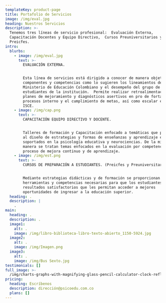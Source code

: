 ```yaml
---
templateKey: product-page
title: Portafolio de Servicios
image: /img/eval.jpg
heading: Nuestros Servicios
description: >-
  Tenemos tres líneas de servicio profesional:  Evaluación Externa, 
  Capacitación Docentes y Equipo Directivo,  Cursos Preuniversitarios y
  Preicfes.
intro:
  blurbs:
    - image: /img/eval.jpg
      text: >-
        EVALUACIÓN EXTERNA. 


        Esta línea de servicios está dirigido a conocer de manera objetiva los
        componentes y competencias como lo sugieren los lineamientos del
        Ministerio de Educación Colombiano y el desempeño del grupo de
        estudiantes de la institución.  Permite realizar retroalimentación,
        planes de mejoramiento y diagnósticos asertivos en pro de fortalecer los
        procesos interno y el cumplimiento de metas, así como escalar en el
        ISCE.
    - image: /img/cap.png
      text: >-
        CAPACITACIÓN EQUIPO DIRECTIVO Y DOCENTE.  


        Talleres de formación y Capacitación enfocado a temáticas que propenden
        al diseño de estrategias y formas de enseñanzas y aprendizaje efectivos,
        soportados en la psicología educativa y neurociencias. De la misma
        manera se tratan temas enfocados en la evaluación por competencias como
        proceso de mejora continuo y de aprendizaje. 
    - image: /img/est.png
      text: >-
        CURSOS DE PREPARACIÓN A ESTUDIANTES. (Preicfes y Preuniversitarios)


        Mediante estrategias didácticas y de formación se proporcionan las
        herramientas y competencias necesarias para que los estudiantes obtengan
        resultados satisfactorios que les permitan acceder a mejores
        oportunidades de ingresar a la educación superior.
  heading: .
  description: |
    .
main:
  heading: .
  description: .
  image1:
    alt: .
    image: /img/libro-biblioteca-libro-texto-abierto_1150-5924.jpg
  image2:
    alt: .
    image: /img/Imagen.png
  image3:
    alt: .
    image: /img/Bus Sexto.jpg
testimonials: []
full_image: >-
  /img/charts-graphs-with-magnifying-glass-pencil-calculator-clock-reflection-light-flare-concept-image-data-gathering-statistical-working_2379-299.jpg
pricing:
  heading: Escríbenos
  description: dirección@psicoedu.com.co
  plans: []
---
```


